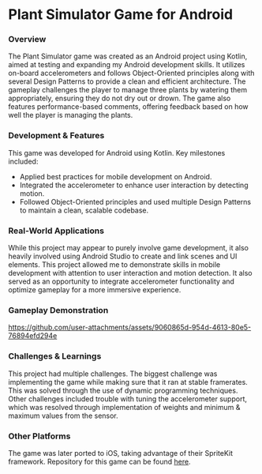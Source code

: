 # Plant Simulator Game for Android
### Overview

The Plant Simulator game was created as an Android project using Kotlin, aimed at testing and expanding my Android development skills. It utilizes on-board accelerometers and follows Object-Oriented principles along with several Design Patterns to provide a clean and efficient architecture. The gameplay challenges the player to manage three plants by watering them appropriately, ensuring they do not dry out or drown. The game also features performance-based comments, offering feedback based on how well the player is managing the plants.

### Development & Features

This game was developed for Android using Kotlin. Key milestones included:

- Applied best practices for mobile development on Android.
- Integrated the accelerometer to enhance user interaction by detecting motion.
- Followed Object-Oriented principles and used multiple Design Patterns to maintain a clean, scalable codebase.

### Real-World Applications

While this project may appear to purely involve game development, it also heavily involved using Android Studio to create and link scenes and UI elements. This project allowed me to demonstrate skills in mobile development with attention to user interaction and motion detection. It also served as an opportunity to integrate accelerometer functionality and optimize gameplay for a more immersive experience.

### Gameplay Demonstration

https://github.com/user-attachments/assets/9060865d-954d-4613-80e5-76894efd294e

### Challenges & Learnings

This project had multiple challenges. The biggest challenge was implementing the game while making sure that it ran at stable framerates. This was solved through the use of dynamic programming techniques. Other challenges included trouble with tuning the accelerometer support, which was resolved through implementation of weights and minimum & maximum values from the sensor.

### Other Platforms
The game was later ported to iOS, taking advantage of their SpriteKit framework. Repository for this game can be found [here](https://github.com/yousefalshaikh17/plant-simulator-game-ios).
